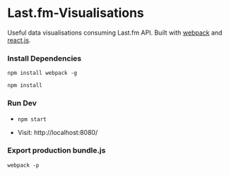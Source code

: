 Last.fm-Visualisations
======================

Useful data visualisations consuming Last.fm API. Built with [webpack](https://github.com/webpack/webpack) and [react.js](https://github.com/facebook/react).

### Install Dependencies

`npm install webpack -g`

`npm install`

### Run Dev

* `npm start`

* Visit: http://localhost:8080/

### Export production bundle.js

`webpack -p`
